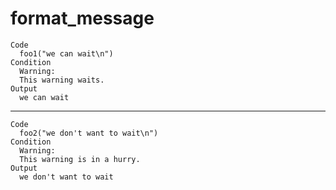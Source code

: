 # format_message

    Code
      foo1("we can wait\n")
    Condition
      Warning:
      This warning waits.
    Output
      we can wait

---

    Code
      foo2("we don't want to wait\n")
    Condition
      Warning:
      This warning is in a hurry.
    Output
      we don't want to wait

